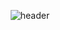 <div align="center">
  
  ![header](https://capsule-render.vercel.app/api?type=Waving&color=000000&height=150&section=header&text=AI%20Engineer-nl-Haseong%20Jung&fontColor=ffffff&fontSize=35&animation=fadeIn&fontAlignY=55)
</div>
